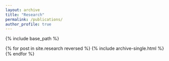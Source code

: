 ```yaml
---
layout: archive
title: "Research"
permalink: /publications/
author_profile: true
---
```


{% include base_path %}

{% for post in site.research reversed %}
  {% include archive-single.html %}
{% endfor %}
